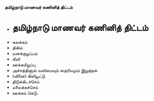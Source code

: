 **தமிழ்நாடு மாணவர் கணினித் திட்டம்**
- # தமிழ்நாடு மாணவர் கணினித் திட்டம்
- கலக்கம்
- திகில்
- மனக்குழப்பம்
- கிலி
- ஊக்கமிழப்பு
- அச்சத்தினால் வலிமையும் தைரியமும் இழத்தல்
- (வினை) கிலியூட்டு
- திடுக்கிடச்செய்
- மலைக்கச்செய்
- ஊக்கம் கெடு.

